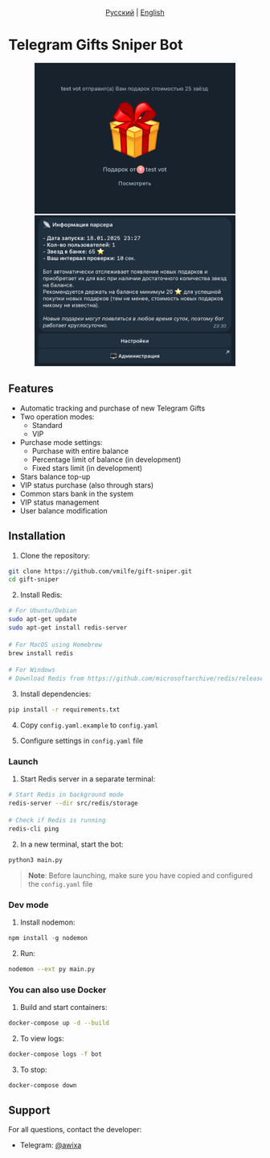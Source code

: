 <p align="center">
  <a href="README.md">Русский</a> |
  <a href="README.en.md">English</a> 
</p>

# Telegram Gifts Sniper Bot 

<div align="center">
  <img src="images/gift.png" alt="Bot gift" width="400">
  <img src="images/menu.png" alt="Bot gift" width="400">
</div>

## Features

- Automatic tracking and purchase of new Telegram Gifts
- Two operation modes:
  - Standard
  - VIP 
- Purchase mode settings:
  - Purchase with entire balance
  - Percentage limit of balance (in development)
  - Fixed stars limit (in development)
- Stars balance top-up
- VIP status purchase (also through stars)
- Common stars bank in the system
- VIP status management
- User balance modification

## Installation

1. Clone the repository:
```bash
git clone https://github.com/vmilfe/gift-sniper.git
cd gift-sniper
```

2. Install Redis:
```bash
# For Ubuntu/Debian
sudo apt-get update
sudo apt-get install redis-server

# For MacOS using Homebrew
brew install redis

# For Windows
# Download Redis from https://github.com/microsoftarchive/redis/releases
```

3. Install dependencies:
```bash
pip install -r requirements.txt
```

4. Copy `config.yaml.example` to `config.yaml`

5. Configure settings in `config.yaml` file

### Launch

1. Start Redis server in a separate terminal:
```bash
# Start Redis in background mode
redis-server --dir src/redis/storage

# Check if Redis is running
redis-cli ping
```

2. In a new terminal, start the bot:
```bash
python3 main.py
```
> **Note**: Before launching, make sure you have copied and configured the `config.yaml` file

### Dev mode

1. Install nodemon:
```js
npm install -g nodemon
```

2. Run:
```bash
nodemon --ext py main.py
```

### You can also use Docker

1. Build and start containers:
```bash
docker-compose up -d --build
```

2. To view logs:
```bash
docker-compose logs -f bot
```

3. To stop:
```bash
docker-compose down
```

## Support

For all questions, contact the developer:
- Telegram: [@awixa](https://t.me/awixa)
